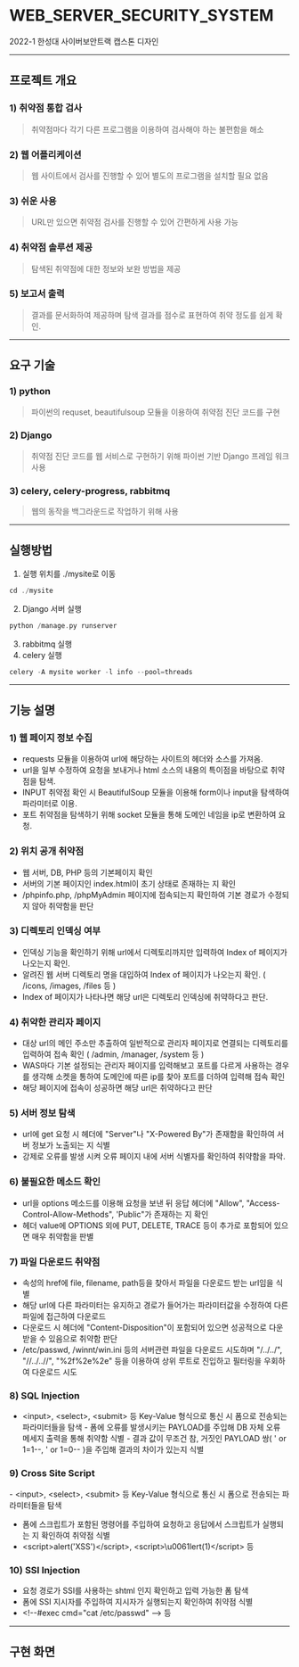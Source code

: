# WEB_SERVER_SECURITY_SYSTEM
2022-1 한성대 사이버보안트랙 캡스톤 디자인

---
## 프로젝트 개요

### 1) 취약점 통합 검사<br>
> 취약점마다 각기 다른 프로그램을 이용하여 검사해야 하는 불편함을 해소
### 2) 웹 어플리케이션<br>
> 웹 사이트에서 검사를 진행할 수 있어 별도의 프로그램을 설치할 필요 없음
### 3) 쉬운 사용<br>
> URL만 있으면 취약점 검사를 진행할 수 있어 간편하게 사용 가능
### 4) 취약점 솔루션 제공<br>
> 탐색된 취약점에 대한 정보와 보완 방법을 제공
### 5) 보고서 출력<br>
> 결과를 문서화하여 제공하며 탐색 결과를 점수로 표현하여 취약 정도를 쉽게 확인.
---
## 요구 기술
### 1) python<br>
> 파이썬의 requset, beautifulsoup 모듈을 이용하여 취약점 진단 코드를 구현
### 2) Django<br>
> 취약점 진단 코드를 웹 서비스로 구현하기 위해 파이썬 기반 Django 프레임 워크 사용
### 3) celery, celery-progress, rabbitmq<br>
> 웹의 동작을 백그라운드로 작업하기 위해 사용
  
 ---
 ## 실행방법
1. 실행 위치를 ./mysite로 이동
``` C
cd ./mysite
```
2. Django 서버 실행
``` C
python /manage.py runserver 
```
3. rabbitmq 실행
4. celery 실행
``` C
celery -A mysite worker -l info --pool=threads
```
---
## 기능 설명
### 1) 웹 페이지 정보 수집
- requests 모듈을 이용하여 url에 해당하는 사이트의 헤더와 소스를 가져옴.
- url을 일부 수정하여 요청을 보내거나 html 소스의 내용의 특이점을 바탕으로 취약점을 탐색.
- INPUT 취약점 확인 시 BeautifulSoup 모듈을 이용해 form이나 input을 탐색하여 파라미터로 이용.
- 포트 취약점을 탐색하기 위해 socket 모듈을 통해 도메인 네임을 ip로 변환하여 요청.

### 2) 위치 공개 취약점
- 웹 서버, DB, PHP 등의 기본페이지 확인
- 서버의 기본 페이지인 index.html이 초기 상태로 존재하는 지 확인
- /phpinfo.php, /phpMyAdmin 페이지에 접속되는지 확인하여 기본 경로가 수정되지 않아 취약함을 판단

### 3) 디렉토리 인덱싱 여부
- 인덱싱 기능을 확인하기 위해 url에서 디렉토리까지만 입력하여 Index of 페이지가 나오는지 확인.
- 알려진 웹 서버 디렉토리 명을 대입하여 Index of 페이지가 나오는지 확인. ( /icons, /images, /files 등 )
- Index of 페이지가 나타나면 해당 url은 디렉토리 인덱싱에 취약하다고 판단.

### 4) 취약한 관리자 페이지
- 대상 url의 메인 주소만 추출하여 일반적으로 관리자 페이지로 연결되는 디렉토리를 입력하여 접속 확인
( /admin, /manager, /system 등 )
- WAS마다 기본 설정되는 관리자 페이지를 입력해보고 포트를 다르게 사용하는 경우를 생각해 소켓을 통하여 도메인에 따른 ip를 찾아 포트를 더하여 입력해 접속 확인 
- 해당 페이지에 접속이 성공하면 해당 url은 취약하다고 판단

### 5) 서버 정보 탐색 
- url에 get 요청 시 헤더에 "Server"나 "X-Powered By"가 존재함을 확인하여 서버 정보가 노출되는 지 식별
- 강제로 오류를 발생 시켜 오류 페이지 내에 서버 식별자를 확인하여 취약함을 파악.

### 6) 불필요한 메소드 확인
- url을 options 메소드를 이용해 요청을 보낸 뒤 응답 헤더에 "Allow", "Access-Control-Allow-Methods", 'Public"가 존재하는 지 확인
- 헤더 value에 OPTIONS 외에 PUT, DELETE, TRACE 등이 추가로 포함되어 있으면 매우 취약함을 판별

### 7) 파일 다운로드 취약점
- <a> 속성의 href에 file, filename, path등을 찾아서 파일을 다운로드 받는 url임을 식별 
- 해당 url에 다른 파라미터는 유지하고 경로가 들어가는 파라미터값을 수정하여 다른 파일에 접근하여 다운로드
- 다운로드 시 헤더에 "Content-Disposition"이 포함되어 있으면 성공적으로 다운 받을 수 있음으로 취약함 판단
- /etc/passwd, /winnt/win.ini 등의 서버관련 파일을 다운로드 시도하며 "/../../", "//../..//", "%2f%2e%2e" 등을 이용하여 상위 루트로 진입하고 필터링을 우회하여 다운로드 시도
  
### 8) SQL Injection
- &lt;input&gt;, &lt;select>, &lt;submit> 등 Key-Value 형식으로 통신 시 폼으로 전송되는 파라미터들을 탐색
- 폼에 오류를 발생시키는 PAYLOAD를 주입해 DB 자체 오류 메세지 출력을 통해 취약함 식별
- 결과 값이 무조건 참, 거짓인 PAYLOAD 쌍( ' or 1=1--, ' or 1=0-- )을 주입해 결과의 차이가 있는지 식별

### 9) Cross Site Script
- &lt;input>, &lt;select>, &lt;submit> 등 Key-Value 형식으로 통신 시 폼으로 전송되는 파라미터들을 탐색
- 폼에 스크립트가 포함된 명령어를 주입하여 요청하고 응답에서 스크립트가 실행되는 지 확인하여 취약점 식별
- &lt;script>alert('XSS')&lt;/script>, &lt;script>\u0061lert(1)&lt;/script> 등

### 10) SSI Injection
- 요청 경로가 SSI를 사용하는 shtml 인지 확인하고 입력 가능한 폼 탐색 
- 폼에 SSI 지시자를 주입하여 지시자가 실행되는지 확인하여 취약점 식별
- &lt;!--#exec cmd="cat /etc/passwd" --> 등  
  
---
## 구현 화면
  
